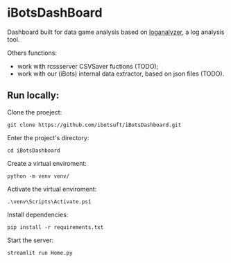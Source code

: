 # iBotsDashBoard

Dashboard built for data game analysis based on [loganalyzer](https://github.com/opusymcomp/loganalyzer3), a log analysis tool.

Others functions:
- work with rcssserver CSVSaver fuctions (TODO);
- work with our (iBots) internal data extractor, based on json files (TODO).


## Run locally:

Clone the proeject:
```console
git clone https://github.com/ibotsuft/iBotsDashboard.git
```

Enter the project's directory:
```console
cd iBotsDashboard
```

Create a virtual enviroment:
```console
python -m venv venv/
```

Activate the virtual enviroment:
```console
.\venv\Scripts\Activate.ps1
```

Install dependencies:
```console
pip install -r requirements.txt
```

Start the server:
```console
streamlit run Home.py
```